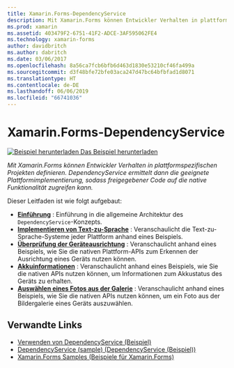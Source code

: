```yaml
---
title: Xamarin.Forms-DependencyService
description: Mit Xamarin.Forms können Entwickler Verhalten in plattformspezifischen Projekten definieren. DependencyService ermittelt dann die geeignete Plattformimplementierung, sodass freigegebener Code auf die native Funktionalität zugreifen kann.
ms.prod: xamarin
ms.assetid: 403479F2-6751-41F2-ADCE-3AF595062FE4
ms.technology: xamarin-forms
author: davidbritch
ms.author: dabritch
ms.date: 03/06/2017
ms.openlocfilehash: 8a56ca7fcb6bfb6d463d1830e53210cf46fa499a
ms.sourcegitcommit: d3f48bfe72bfe03aca247d47bc64bfbfad1d8071
ms.translationtype: HT
ms.contentlocale: de-DE
ms.lasthandoff: 06/06/2019
ms.locfileid: "66741036"
---
```

# <a name="xamarinforms-dependencyservice"></a>Xamarin.Forms-DependencyService

[![Beispiel herunterladen](~/media/shared/download.png) Das Beispiel herunterladen](https://developer.xamarin.com/samples/xamarin-forms/UsingDependencyService/)

_Mit Xamarin.Forms können Entwickler Verhalten in plattformspezifischen Projekten definieren. DependencyService ermittelt dann die geeignete Plattformimplementierung, sodass freigegebener Code auf die native Funktionalität zugreifen kann._

Dieser Leitfaden ist wie folgt aufgebaut:

- **[Einführung](introduction.md)** : Einführung in die allgemeine Architektur des `DependencyService`-Konzepts.
- **[Implementieren von Text-zu-Sprache](text-to-speech.md)** : Veranschaulicht die Text-zu-Sprache-Systeme jeder Plattform anhand eines Beispiels.
- **[Überprüfung der Geräteausrichtung](device-orientation.md)** : Veranschaulicht anhand eines Beispiels, wie Sie die nativen Plattform-APIs zum Erkennen der Ausrichtung eines Geräts nutzen können.
- **[Akkuinformationen](battery-info.md)** : Veranschaulicht anhand eines Beispiels, wie Sie die nativen APIs nutzen können, um Informationen zum Akkustatus des Geräts zu erhalten.
- **[Auswählen eines Fotos aus der Galerie](photo-picker.md)** : Veranschaulicht anhand eines Beispiels, wie Sie die nativen APIs nutzen können, um ein Foto aus der Bildergalerie eines Geräts auszuwählen.


## <a name="related-links"></a>Verwandte Links

- [Verwenden von DependencyService (Beispiel)](https://developer.xamarin.com/samples/xamarin-forms/UsingDependencyService/)
- [DependencyService (sample) (DependencyService (Beispiel))](https://developer.xamarin.com/samples/xamarin-forms/DependencyService/)
- [Xamarin.Forms Samples (Beispiele für Xamarin.Forms)](https://github.com/xamarin/xamarin-forms-samples)

